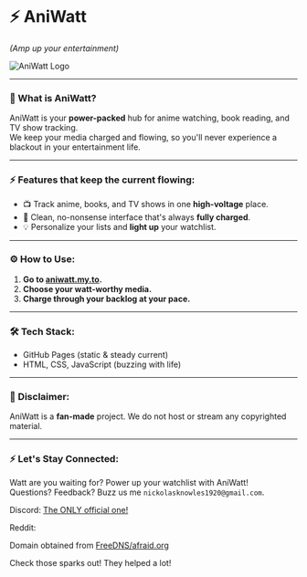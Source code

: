 # ⚡ AniWatt  
*(Amp up your entertainment)*

![AniWatt Logo](https://i.imgur.com/d39xP5N.png)

---

### 🔌 What is AniWatt?

AniWatt is your **power-packed** hub for anime watching, book reading, and TV show tracking.  
We keep your media charged and flowing, so you'll never experience a blackout in your entertainment life.

---

### ⚡ Features that keep the current flowing:
- 📺 Track anime, books, and TV shows in one **high-voltage** place.
- 🔋 Clean, no-nonsense interface that's always **fully charged**.
- 💡 Personalize your lists and **light up** your watchlist.

---

### ⚙ How to Use:
1. **Go to [aniwatt.my.to](https://aniwatt.my.to/plug.html).**
2. **Choose your watt-worthy media.**
3. **Charge through your backlog at your pace.**

---

### 🛠 Tech Stack:
- GitHub Pages (static & steady current)
- HTML, CSS, JavaScript (buzzing with life)

---

### 🚨 Disclaimer:
AniWatt is a **fan-made** project. We do not host or stream any copyrighted material.

---

### ⚡ Let's Stay Connected:
Watt are you waiting for? Power up your watchlist with AniWatt!  
Questions? Feedback? Buzz us me `nickolasknowles1920@gmail.com`.

Discord: [The ONLY official one!](dsc.gg/aniwatt)

Reddit:

Domain obtained from [FreeDNS/afraid.org](https://freedns.afraid.org)

Check those sparks out! They helped a lot!
